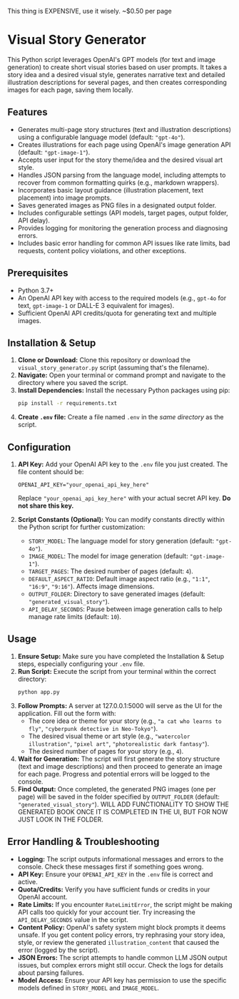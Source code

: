 This thing is EXPENSIVE, use it wisely. ~$0.50 per page

# Visual Story Generator

This Python script leverages OpenAI's GPT models (for text and image generation) to create short visual stories based on user prompts. It takes a story idea and a desired visual style, generates narrative text and detailed illustration descriptions for several pages, and then creates corresponding images for each page, saving them locally.

## Features

*   Generates multi-page story structures (text and illustration descriptions) using a configurable language model (default: `"gpt-4o"`).
*   Creates illustrations for each page using OpenAI's image generation API (default: `"gpt-image-1"`).
*   Accepts user input for the story theme/idea and the desired visual art style.
*   Handles JSON parsing from the language model, including attempts to recover from common formatting quirks (e.g., markdown wrappers).
*   Incorporates basic layout guidance (illustration placement, text placement) into image prompts.
*   Saves generated images as PNG files in a designated output folder.
*   Includes configurable settings (API models, target pages, output folder, API delay).
*   Provides logging for monitoring the generation process and diagnosing errors.
*   Includes basic error handling for common API issues like rate limits, bad requests, content policy violations, and other exceptions.

## Prerequisites

*   Python 3.7+
*   An OpenAI API key with access to the required models (e.g., `gpt-4o` for text, `gpt-image-1` or DALL-E 3 equivalent for images).
*   Sufficient OpenAI API credits/quota for generating text and multiple images.

## Installation & Setup

1.  **Clone or Download:** Clone this repository or download the `visual_story_generator.py` script (assuming that's the filename).
2.  **Navigate:** Open your terminal or command prompt and navigate to the directory where you saved the script.
3.  **Install Dependencies:** Install the necessary Python packages using pip:
    ```bash
    pip install -r requirements.txt
    ```
4.  **Create `.env` file:** Create a file named `.env` in the *same directory* as the script.

## Configuration

1.  **API Key:** Add your OpenAI API key to the `.env` file you just created. The file content should be:
    ```
    OPENAI_API_KEY="your_openai_api_key_here"
    ```
    Replace `"your_openai_api_key_here"` with your actual secret API key. **Do not share this key.**

2.  **Script Constants (Optional):** You can modify constants directly within the Python script for further customization:
    *   `STORY_MODEL`: The language model for story generation (default: `"gpt-4o"`).
    *   `IMAGE_MODEL`: The model for image generation (default: `"gpt-image-1"`).
    *   `TARGET_PAGES`: The desired number of pages (default: `4`).
    *   `DEFAULT_ASPECT_RATIO`: Default image aspect ratio (e.g., `"1:1"`, `"16:9"`, `"9:16"`). Affects image dimensions.
    *   `OUTPUT_FOLDER`: Directory to save generated images (default: `"generated_visual_story"`).
    *   `API_DELAY_SECONDS`: Pause between image generation calls to help manage rate limits (default: `10`).

## Usage

1.  **Ensure Setup:** Make sure you have completed the Installation & Setup steps, especially configuring your `.env` file.
2.  **Run Script:** Execute the script from your terminal within the correct directory:
    ```bash
    python app.py
    ```
3.  **Follow Prompts:** A server at 127.0.0.1:5000 will serve as the UI for the application. Fill out the form with:
    *   The core idea or theme for your story (e.g., `"a cat who learns to fly"`, `"cyberpunk detective in Neo-Tokyo"`).
    *   The desired visual theme or art style (e.g., `"watercolor illustration"`, `"pixel art"`, `"photorealistic dark fantasy"`).
    *   The desired number of pages for your story (e.g., `4`).
4.  **Wait for Generation:** The script will first generate the story structure (text and image descriptions) and then proceed to generate an image for each page. Progress and potential errors will be logged to the console.
5.  **Find Output:** Once completed, the generated PNG images (one per page) will be saved in the folder specified by `OUTPUT_FOLDER` (default: `"generated_visual_story"`). WILL ADD FUNCTIONALITY TO SHOW THE GENERATED BOOK ONCE IT IS COMPLETED IN THE UI, BUT FOR NOW JUST LOOK IN THE FOLDER.

## Error Handling & Troubleshooting

*   **Logging:** The script outputs informational messages and errors to the console. Check these messages first if something goes wrong.
*   **API Key:** Ensure your `OPENAI_API_KEY` in the `.env` file is correct and active.
*   **Quota/Credits:** Verify you have sufficient funds or credits in your OpenAI account.
*   **Rate Limits:** If you encounter `RateLimitError`, the script might be making API calls too quickly for your account tier. Try increasing the `API_DELAY_SECONDS` value in the script.
*   **Content Policy:** OpenAI's safety system might block prompts it deems unsafe. If you get content policy errors, try rephrasing your story idea, style, or review the generated `illustration_content` that caused the error (logged by the script).
*   **JSON Errors:** The script attempts to handle common LLM JSON output issues, but complex errors might still occur. Check the logs for details about parsing failures.
*   **Model Access:** Ensure your API key has permission to use the specific models defined in `STORY_MODEL` and `IMAGE_MODEL`.